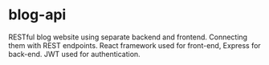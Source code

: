 # blog-api
RESTful blog website using separate backend and frontend. Connecting them with REST endpoints. React framework used for front-end, Express for back-end. JWT used for authentication.
